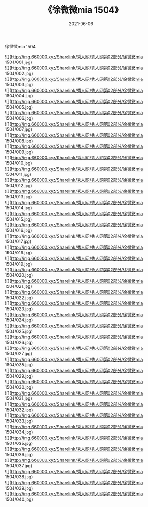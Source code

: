 ﻿---
layout: post
title:  《徐微微mia 1504》
date:   2021-06-06
img: http://img.660000.xyz/Sharelink/秀人网/秀人网第02部分/徐微微mia 1504/000.jpg
categories: [美女, 清纯, 唯美]
---

徐微微mia 1504

  ![](http://img.660000.xyz/Sharelink/秀人网/秀人网第02部分/徐微微mia 1504/001.jpg) <br> ![](http://img.660000.xyz/Sharelink/秀人网/秀人网第02部分/徐微微mia 1504/002.jpg) <br> ![](http://img.660000.xyz/Sharelink/秀人网/秀人网第02部分/徐微微mia 1504/003.jpg) <br> ![](http://img.660000.xyz/Sharelink/秀人网/秀人网第02部分/徐微微mia 1504/004.jpg) <br> ![](http://img.660000.xyz/Sharelink/秀人网/秀人网第02部分/徐微微mia 1504/005.jpg) <br> ![](http://img.660000.xyz/Sharelink/秀人网/秀人网第02部分/徐微微mia 1504/006.jpg) <br> ![](http://img.660000.xyz/Sharelink/秀人网/秀人网第02部分/徐微微mia 1504/007.jpg) <br> ![](http://img.660000.xyz/Sharelink/秀人网/秀人网第02部分/徐微微mia 1504/008.jpg) <br> ![](http://img.660000.xyz/Sharelink/秀人网/秀人网第02部分/徐微微mia 1504/009.jpg) <br> ![](http://img.660000.xyz/Sharelink/秀人网/秀人网第02部分/徐微微mia 1504/010.jpg) <br> ![](http://img.660000.xyz/Sharelink/秀人网/秀人网第02部分/徐微微mia 1504/011.jpg) <br> ![](http://img.660000.xyz/Sharelink/秀人网/秀人网第02部分/徐微微mia 1504/012.jpg) <br> ![](http://img.660000.xyz/Sharelink/秀人网/秀人网第02部分/徐微微mia 1504/013.jpg) <br> ![](http://img.660000.xyz/Sharelink/秀人网/秀人网第02部分/徐微微mia 1504/014.jpg) <br> ![](http://img.660000.xyz/Sharelink/秀人网/秀人网第02部分/徐微微mia 1504/015.jpg) <br> ![](http://img.660000.xyz/Sharelink/秀人网/秀人网第02部分/徐微微mia 1504/016.jpg) <br> ![](http://img.660000.xyz/Sharelink/秀人网/秀人网第02部分/徐微微mia 1504/017.jpg) <br> ![](http://img.660000.xyz/Sharelink/秀人网/秀人网第02部分/徐微微mia 1504/018.jpg) <br> ![](http://img.660000.xyz/Sharelink/秀人网/秀人网第02部分/徐微微mia 1504/019.jpg) <br> ![](http://img.660000.xyz/Sharelink/秀人网/秀人网第02部分/徐微微mia 1504/020.jpg) <br> ![](http://img.660000.xyz/Sharelink/秀人网/秀人网第02部分/徐微微mia 1504/021.jpg) <br> ![](http://img.660000.xyz/Sharelink/秀人网/秀人网第02部分/徐微微mia 1504/022.jpg) <br> ![](http://img.660000.xyz/Sharelink/秀人网/秀人网第02部分/徐微微mia 1504/023.jpg) <br> ![](http://img.660000.xyz/Sharelink/秀人网/秀人网第02部分/徐微微mia 1504/024.jpg) <br> ![](http://img.660000.xyz/Sharelink/秀人网/秀人网第02部分/徐微微mia 1504/025.jpg) <br> ![](http://img.660000.xyz/Sharelink/秀人网/秀人网第02部分/徐微微mia 1504/026.jpg) <br> ![](http://img.660000.xyz/Sharelink/秀人网/秀人网第02部分/徐微微mia 1504/027.jpg) <br> ![](http://img.660000.xyz/Sharelink/秀人网/秀人网第02部分/徐微微mia 1504/028.jpg) <br> ![](http://img.660000.xyz/Sharelink/秀人网/秀人网第02部分/徐微微mia 1504/029.jpg) <br> ![](http://img.660000.xyz/Sharelink/秀人网/秀人网第02部分/徐微微mia 1504/030.jpg) <br> ![](http://img.660000.xyz/Sharelink/秀人网/秀人网第02部分/徐微微mia 1504/031.jpg) <br> ![](http://img.660000.xyz/Sharelink/秀人网/秀人网第02部分/徐微微mia 1504/032.jpg) <br> ![](http://img.660000.xyz/Sharelink/秀人网/秀人网第02部分/徐微微mia 1504/033.jpg) <br> ![](http://img.660000.xyz/Sharelink/秀人网/秀人网第02部分/徐微微mia 1504/034.jpg) <br> ![](http://img.660000.xyz/Sharelink/秀人网/秀人网第02部分/徐微微mia 1504/035.jpg) <br> ![](http://img.660000.xyz/Sharelink/秀人网/秀人网第02部分/徐微微mia 1504/036.jpg) <br> ![](http://img.660000.xyz/Sharelink/秀人网/秀人网第02部分/徐微微mia 1504/037.jpg) <br> ![](http://img.660000.xyz/Sharelink/秀人网/秀人网第02部分/徐微微mia 1504/038.jpg) <br> ![](http://img.660000.xyz/Sharelink/秀人网/秀人网第02部分/徐微微mia 1504/039.jpg) <br> ![](http://img.660000.xyz/Sharelink/秀人网/秀人网第02部分/徐微微mia 1504/040.jpg) <br>